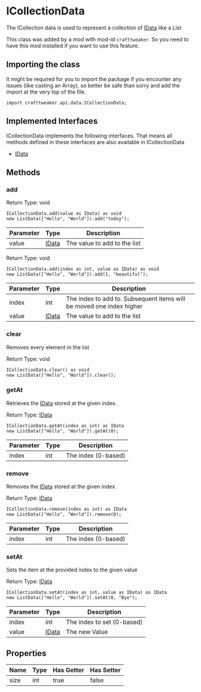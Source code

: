 # ICollectionData

The ICollection data is used to represent a collection of [IData](/vanilla/api/data/IData) like a List<IData>

This class was added by a mod with mod-id `crafttweaker`. So you need to have this mod installed if you want to use this feature.

## Importing the class

It might be required for you to import the package if you encounter any issues (like casting an Array), so better be safe than sorry and add the import at the very top of the file.
```zenscript
import crafttweaker.api.data.ICollectionData;
```


## Implemented Interfaces
ICollectionData implements the following interfaces. That means all methods defined in these interfaces are also available in ICollectionData

- [IData](/vanilla/api/data/IData)
## Methods

### add



Return Type: void

```zenscript
ICollectionData.add(value as IData) as void
new ListData(["Hello", "World"]).add("today");
```
| Parameter | Type | Description |
|-----------|------|-------------|
| value | [IData](/vanilla/api/data/IData) | The value to add to the list |


Return Type: void

```zenscript
ICollectionData.add(index as int, value as IData) as void
new ListData(["Hello", "World"]).add(1, "beautiful");
```
| Parameter | Type | Description |
|-----------|------|-------------|
| index | int | The index to add to. Subsequent items will be moved one index higher |
| value | [IData](/vanilla/api/data/IData) | The value to add to the list |
### clear

Removes every element in the list

Return Type: void

```zenscript
ICollectionData.clear() as void
new ListData(["Hello", "World"]).clear();
```
### getAt

Retrieves the [IData](/vanilla/api/data/IData) stored at the given index.

Return Type: [IData](/vanilla/api/data/IData)

```zenscript
ICollectionData.getAt(index as int) as IData
new ListData(["Hello", "World"]).getAt(0);
```
| Parameter | Type | Description |
|-----------|------|-------------|
| index | int | The index (0-based) |
### remove

Removes the [IData](/vanilla/api/data/IData) stored at the given index.

Return Type: [IData](/vanilla/api/data/IData)

```zenscript
ICollectionData.remove(index as int) as IData
new ListData(["Hello", "World"]).remove(0);
```
| Parameter | Type | Description |
|-----------|------|-------------|
| index | int | The index (0-based) |
### setAt

Sets the item at the provided index to the given value

Return Type: [IData](/vanilla/api/data/IData)

```zenscript
ICollectionData.setAt(index as int, value as IData) as IData
new ListData(["Hello", "World"]).setAt(0, "Bye");
```
| Parameter | Type | Description |
|-----------|------|-------------|
| index | int | The index to set (0-based) |
| value | [IData](/vanilla/api/data/IData) | The new Value |

## Properties

| Name | Type | Has Getter | Has Setter |
|------|------|------------|------------|
| size | int | true | false |

